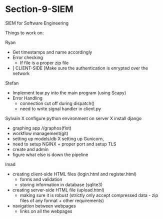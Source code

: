 # Section-9-SIEM
SIEM for Software Engineering

Things to work on:

Ryan
  - Get timestamps and name accordingly
  - Error checking
    - If file is a proper zip file
  - [ CLIENT-SIDE ]Make sure the authentication is enrypted over the network

Stefan
  - Implement tear.py into the main program (using Scapy)
  - Error Handling
    - connection cut off during dispatch()
    - need to write signal handler in client.py

Sylvain
  X configure python environment on server
  X install django
  - graphing app //graphos(flot)
  - workflow management(git)
  - setting up models/db
  X setting up Gunicorn,
  - need to setup NGINX + proper port and setup TLS
  - create and admin
  - figure what else is down the pipeline

Imad
- creating client-side HTML files (login.html and register.html)
  - forms and validation
  - storing information in database (sqlite3)
- creating server-side HTML file (upload.html)
  - making sure it is robust (strictly only accept compressed data - zip files of any format + other requirements) 
- navigation between webpages
  - links on all the webpages
